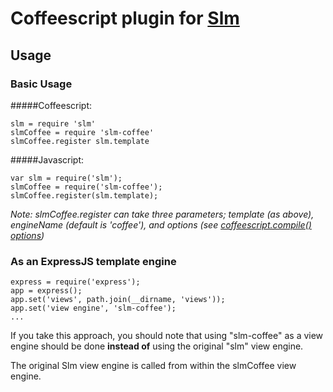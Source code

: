 # Coffeescript plugin for [Slm](https://github.com/slm-lang/slm)

## Usage

### Basic Usage

#####Coffeescript:

    slm = require 'slm'
    slmCoffee = require 'slm-coffee'
    slmCoffee.register slm.template

#####Javascript:

    var slm = require('slm');
    slmCoffee = require('slm-coffee');
    slmCoffee.register(slm.template);

_Note: slmCoffee.register can take three parameters; template (as above), engineName (default is 'coffee'), and options (see [coffeescript.compile() options](http://coffeescript.org/documentation/docs/command.html#section-5))_

### As an ExpressJS template engine

    express = require('express');
    app = express();
    app.set('views', path.join(__dirname, 'views'));
    app.set('view engine', 'slm-coffee');
    ...

If you take this approach, you should note that using "slm-coffee" as a view engine should be done **instead of** using the original "slm" view engine.

The original Slm view engine is called from within the slmCoffee view engine.
